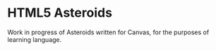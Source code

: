 HTML5 Asteroids
=========

Work in progress of Asteroids written for Canvas, for the purposes of learning language.
